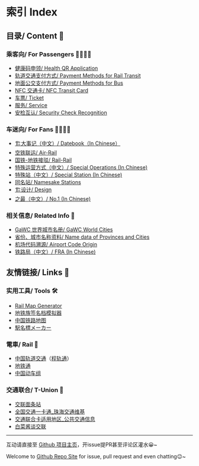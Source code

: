 # 索引 Index 

## 目录/ Content 📖

### 乘客向/ For Passengers 👨‍🚀👩‍🚀
- [健康码申领/ Health QR Application](https://ivysauro.github.io/CNRT/data/HealthQR)
- [轨道交通支付方式/ Payment Methods for Rail Transit](https://ivysauro.github.io/CNRT/data/Pay)
- [地面公交支付方式/ Payment Methods for Bus](https://ivysauro.github.io/CNRT/data/BusPay)
- [NFC 交通卡/ NFC Transit Card](https://ivysauro.github.io/CNRT/data/NFC)
- [车票/ Ticket](https://ivysauro.github.io/CNRT/data/Ticket)
- [服务/ Service](https://ivysauro.github.io/CNRT/data/Service)
- [安检互认/ Security Check Recognition](https://ivysauro.github.io/CNRT/data/SecuCk)

### 车迷向/ For Fans 🕵️‍♂️🕵️‍♀️
- [🏗大事记（中文）/ Datebook（In Chinese）](https://ivysauro.github.io/CNRT/data/Datebook)
- [空铁联运/ Air-Rail](https://ivysauro.github.io/CNRT/data/Air-Rail)
- [国铁-地铁接驳/ Rail-Rail](https://ivysauro.github.io/CNRT/data/Rail-Rail)
- [特殊运营方式（中文）/ Special Operations (In Chinese)](https://ivysauro.github.io/CNRT/data/SpOp)
- [特殊站（中文）/ Special Station (In Chinese)](https://ivysauro.github.io/CNRT/data/SpSta)
- [同名站/ Namesake Stations](https://ivysauro.github.io/CNRT/data/Namesake)
- [🏗设计/ Design](https://ivysauro.github.io/CNRT/data/Design)
- [之最（中文）/ No.1 (In Chinese)](https://ivysauro.github.io/CNRT/data/zui)

### 相关信息/ Related Info 🧷
- [GaWC 世界城市名册/ GaWC World Cities](https://ivysauro.github.io/CNRT/data/GaWC)
- [省份、城市名称资料/ Name data of Provinces and Cities](https://ivysauro.github.io/CNRT/data/Name)
- [机场代码溯源/ Airport Code Origin](https://ivysauro.github.io/CNRT/data/Airport)
- [铁路局（中文）/ FRA (In Chinese)](https://ivysauro.github.io/CNRT/data/FRA)

## 友情链接/ Links 🔗

### 实用工具/ Tools 🛠
- [Rail Map Generator](https://wongchito.github.io/RailMapGenerator/)
- [地铁族签名档模拟器](https://imisty.github.io/Metro-Simulator/dist/index.html)
- [中国铁路地图](http://cnrail.geogv.org/zhcn/?useMapboxGl=true)
- [駅名標メーカー](http://aniani.me/station/)

### 電車/ Rail 🚃
- [中国轨道交通](https://urbanrail.china-emu.cn/)（[程轨通](https://mcmcrt.china-emu.cn/)）
- [地铁通](http://www.metroman.cn/)
- [中国动车组](https://www.china-emu.cn/)

### 交通联合/ T-Union 🤝
- [交联面条站](https://www.tunionfans.com/)
- [全国交通一卡通_珠海交通维基](http://w.zhbus.org/index.php?title=全国交通一卡通)
- [交通联合卡适用地区_公共交通信息](https://ipt.kopisee.com/canton/zh-cn/t-union)
- [白菜酱谈交联](http://supershinetalkabouttu.mysxl.cn/)

---

互动请直接至 [Github 项目主页](https://github.com/Ivysauro/CNRT)，开issue提PR甚至评论区灌水😀~

Welcome to [Github Repo Site](https://github.com/Ivysauro/CNRT) for issue, pull request and even chatting😉~
